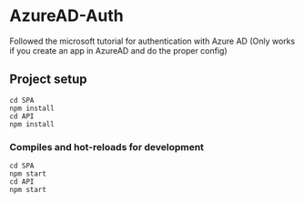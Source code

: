 # AzureAD-Auth
Followed the microsoft tutorial for authentication with Azure AD (Only works if you create an app in AzureAD and do the proper config)

## Project setup

```
cd SPA
npm install
cd API
npm install
```

### Compiles and hot-reloads for development
```
cd SPA
npm start
cd API
npm start
```

